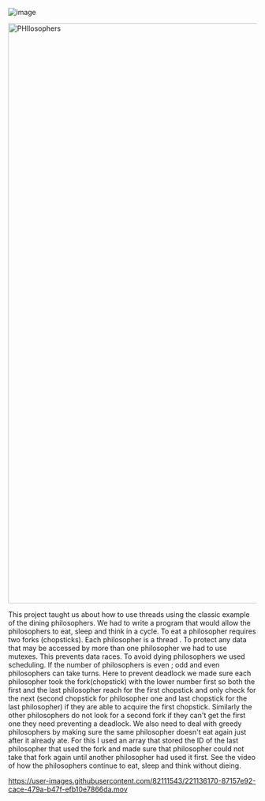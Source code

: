 

![image](https://user-images.githubusercontent.com/82111543/217303951-9051f2db-fa18-413d-8f09-2a98c8943b0a.png)

<img width="1175" alt="PHIlosophers" src="https://user-images.githubusercontent.com/82111543/218946249-ca9dd1ea-e2f1-4939-aaa7-52d107a35f30.png">


This project taught us about how to use threads using the classic example of the dining philosophers. We had to write a program that would allow the philosophers to eat, sleep and think in a cycle. To eat a philosopher requires two forks (chopsticks). Each philosopher is a thread . To protect any data that may be accessed by more than one philosopher we had to use mutexes. This prevents data races. To avoid dying philosophers we used scheduling. If the number of philosophers is even ; odd and even philosophers can take turns. Here to prevent deadlock we made sure each philosopher took the fork(chopstick) with the lower number first so both the first and the last philosopher reach for the first chopstick and only check for the next (second chopstick for philosopher one and last chopstick for  the last philosopher) if they are able to acquire the first chopstick. Similarly the other philosophers do not look for a second fork if they can't get the first one they need preventing a deadlock. We also need to deal with greedy philosophers by making sure the same philosopher doesn't eat again just after it already ate. For this I used an array that stored the ID of the last philosopher that used the fork and made sure that philosopher could not take that fork again until another philosopher had used it first.
See the video of how the philosophers continue to eat, sleep and think without dieing.


https://user-images.githubusercontent.com/82111543/221136170-87157e92-cace-479a-b47f-efb10e7866da.mov

